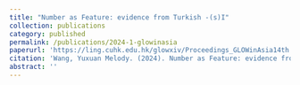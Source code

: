 ```yaml
---
title: "Number as Feature: evidence from Turkish -(s)I"
collection: publications
category: published
permalink: /publications/2024-1-glowinasia
paperurl: 'https://ling.cuhk.edu.hk/glowxiv/Proceedings_GLOWinAsia14th.pdf'
citation: 'Wang, Yuxuan Melody. (2024). Number as Feature: evidence from Turkish -(s)I. In <i>Proceedings of GLOW in Asia XIV</i>. CUHK.'
abstract: ''
---
```

